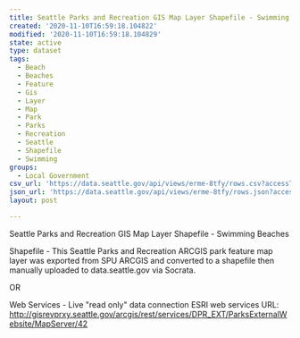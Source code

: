 ```yaml
---
title: Seattle Parks and Recreation GIS Map Layer Shapefile - Swimming Beaches
created: '2020-11-10T16:59:18.104822'
modified: '2020-11-10T16:59:18.104829'
state: active
type: dataset
tags:
  - Beach
  - Beaches
  - Feature
  - Gis
  - Layer
  - Map
  - Park
  - Parks
  - Recreation
  - Seattle
  - Shapefile
  - Swimming
groups:
  - Local Government
csv_url: 'https://data.seattle.gov/api/views/erme-8tfy/rows.csv?accessType=DOWNLOAD'
json_url: 'https://data.seattle.gov/api/views/erme-8tfy/rows.json?accessType=DOWNLOAD'
layout: post

---
```

Seattle Parks and Recreation GIS Map Layer Shapefile - Swimming Beaches

Shapefile - This Seattle Parks and Recreation ARCGIS park feature map layer was exported from SPU ARCGIS and converted to a shapefile then manually uploaded to data.seattle.gov via Socrata.

OR

Web Services - Live "read only" data connection ESRI web services URL: http://gisrevprxy.seattle.gov/arcgis/rest/services/DPR_EXT/ParksExternalWebsite/MapServer/42
